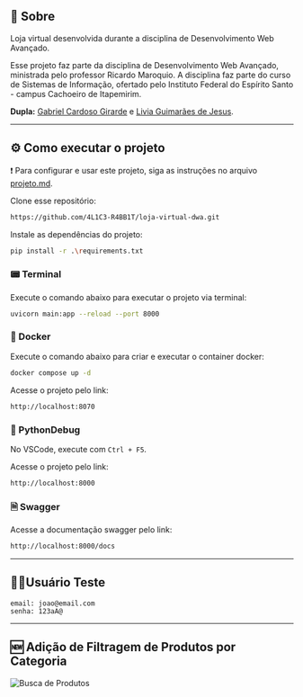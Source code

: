 ## 🏪 Sobre

Loja virtual desenvolvida durante a disciplina de Desenvolvimento Web Avançado.

Esse projeto faz parte da disciplina de Desenvolvimento Web Avançado, ministrada pelo professor Ricardo Maroquio. A disciplina faz parte do curso de Sistemas de Informação, ofertado pelo Instituto Federal do Espírito Santo - campus Cachoeiro de Itapemirim.

**Dupla:** [Gabriel Cardoso Girarde](https://github.com/GNobroga) e [Livia Guimarães de Jesus](https://github.com/4L1C3-R4BB1T).

---

## ⚙️ Como executar o projeto

❗ Para configurar e usar este projeto, siga as instruções no arquivo [projeto.md](https://github.com/4L1C3-R4BB1T/loja-virtual-dwa/blob/main/_docs/projeto.md).

Clone esse repositório:

```bash
https://github.com/4L1C3-R4BB1T/loja-virtual-dwa.git
```

Instale as dependências do projeto:

```bash
pip install -r .\requirements.txt
```

### 📟 Terminal 

Execute o comando abaixo para executar o projeto via terminal:

```bash 
uvicorn main:app --reload --port 8000
``` 

### 🐳 Docker 

Execute o comando abaixo para criar e executar o container docker:

```bash
docker compose up -d
```

Acesse o projeto pelo link:

```bash
http://localhost:8070
```

### 🐍 PythonDebug

No VSCode, execute com ```Ctrl + F5```. 

Acesse o projeto pelo link:

```bash
http://localhost:8000
```

### 🗎 Swagger

Acesse a documentação swagger pelo link:

```bash
http://localhost:8000/docs
```

---

## 👩‍💼Usuário Teste

```
email: joao@email.com
senha: 123aA@
```

---

## 🆕 Adição de Filtragem de Produtos por Categoria

![Busca de Produtos](https://github.com/4L1C3-R4BB1T/loja-virtual-dwa/blob/feature/categories/assets/1.png)
